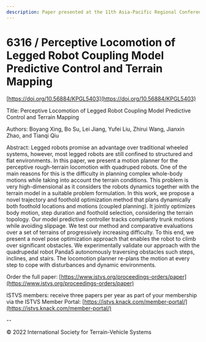 ```yaml
---
description: Paper presented at the 11th Asia-Pacific Regional Conference of the ISTVS
---
```


# 6316 / Perceptive Locomotion of Legged Robot Coupling Model Predictive Control and Terrain Mapping

[https://doi.org/10.56884/KPGL5403](https://doi.org/10.56884/KPGL5403)

Title: Perceptive Locomotion of Legged Robot Coupling Model Predictive Control and Terrain Mapping

Authors: Boyang Xing, Bo Su, Lei Jiang, Yufei Liu, Zhirui Wang, Jianxin Zhao, and Tianqi Qiu

Abstract: Legged robots promise an advantage over traditional wheeled systems, however, most legged robots are still confined to structured and flat environments. In this paper, we present a motion planner for the perceptive rough-terrain locomotion with quadruped robots. One of the main reasons for this is the difficulty in planning complex whole-body motions while taking into account the terrain conditions. This problem is very high-dimensional as it considers the robots dynamics together with the terrain model in a suitable problem formulation. In this work, we propose a novel trajectory and foothold optimization method that plans dynamically both foothold locations and motions (coupled planning). It jointly optimizes body motion, step duration and foothold selection, considering the terrain topology. Our model predictive controller tracks compliantly trunk motions while avoiding slippage. We test our method and comparative evaluations over a set of terrains of progressively increasing difficulty. To this end, we present a novel pose optimization approach that enables the robot to climb over significant obstacles. We experimentally validate our approach with the quadrupedal robot Panda5 autonomously traversing obstacles such steps, inclines, and stairs. The locomotion planner re-plans the motion at every step to cope with disturbances and dynamic environments.

Order the full paper: [https://www.istvs.org/proceedings-orders/paper](https://www.istvs.org/proceedings-orders/paper)

ISTVS members: receive three papers per year as part of your membership via the ISTVS Member Portal: [https://istvs.knack.com/member-portal/](https://istvs.knack.com/member-portal/)

\--

© 2022 International Society for Terrain-Vehicle Systems
